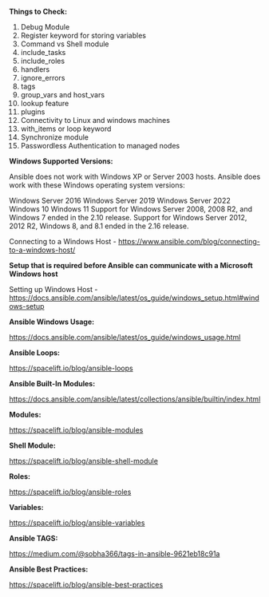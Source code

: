 **Things to Check:**

1. Debug Module
2. Register keyword for storing variables
3. Command vs Shell module
4. include_tasks
5. include_roles
6. handlers
7. ignore_errors
8. tags
9. group_vars and host_vars
10. lookup feature
11. plugins
12. Connectivity to Linux and windows machines
13. with_items or loop keyword
14. Synchronize module
15. Passwordless Authentication to managed nodes

**Windows Supported Versions:**

Ansible does not work with Windows XP or Server 2003 hosts. Ansible does work with these Windows operating system versions:

Windows Server 2016
Windows Server 2019
Windows Server 2022
Windows 10
Windows 11
Support for Windows Server 2008, 2008 R2, and Windows 7 ended in the 2.10 release. Support for Windows Server 2012, 2012 R2, Windows 8, and 8.1 ended in the 2.16 release.

Connecting to a Windows Host - https://www.ansible.com/blog/connecting-to-a-windows-host/

**Setup that is required before Ansible can communicate with a Microsoft Windows host**

Setting up Windows Host - https://docs.ansible.com/ansible/latest/os_guide/windows_setup.html#windows-setup

**Ansible Windows Usage:**

https://docs.ansible.com/ansible/latest/os_guide/windows_usage.html

**Ansible Loops:**

https://spacelift.io/blog/ansible-loops

**Ansible Built-In Modules:**

https://docs.ansible.com/ansible/latest/collections/ansible/builtin/index.html

**Modules:**

https://spacelift.io/blog/ansible-modules

**Shell Module:**

https://spacelift.io/blog/ansible-shell-module

**Roles:**

https://spacelift.io/blog/ansible-roles

**Variables:**

https://spacelift.io/blog/ansible-variables

**Ansible TAGS:**

https://medium.com/@sobha366/tags-in-ansible-9621eb18c91a

**Ansible Best Practices:**

https://spacelift.io/blog/ansible-best-practices







